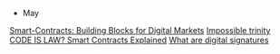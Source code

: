 * May 

[Smart-Contracts: Building Blocks for Digital Markets](https://www.fon.hum.uva.nl/rob/Courses/InformationInSpeech/CDROM/Literature/LOTwinterschool2006/szabo.best.vwh.net/smart_contracts_2.html)
[Impossible trinity](https://en.wikipedia.org/wiki/Impossible_trinity)
[CODE IS LAW? Smart Contracts Explained](https://www.youtube.com/watch?v=pWGLtjG-F5c)
[What are digital signatures](https://youtu.be/s22eJ1eVLTU)
